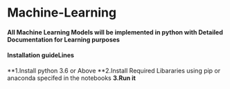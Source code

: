 # Machine-Learning

#### All Machine Learning Models will be implemented in python with Detailed Documentation for Learning purposes

#### Installation guideLines
  **1.Install python 3.6 or Above
  **2.Install Required Libararies using pip or anaconda specifed in the notebooks
  **3.Run it**
